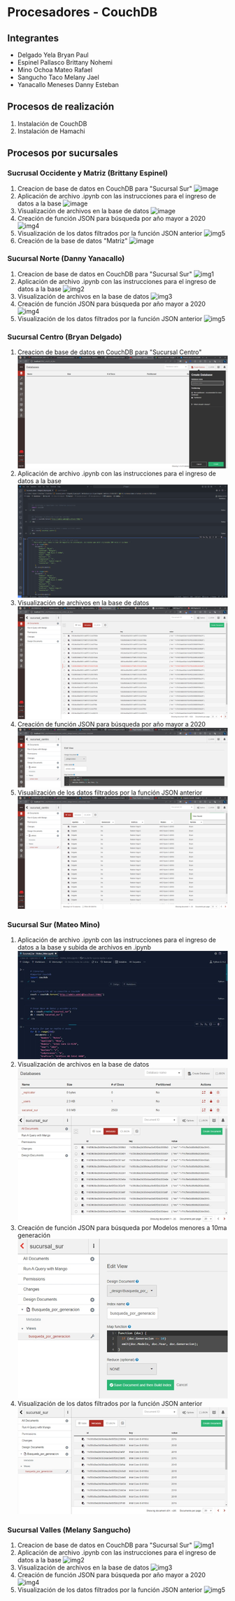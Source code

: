 # Procesadores - CouchDB
## Integrantes
- Delgado Yela Bryan Paul
- Espinel Pallasco Brittany Nohemi
- Mino Ochoa Mateo Rafael
- Sangucho Taco Melany Jael
- Yanacallo Meneses Danny Esteban
## Procesos de realización
1. Instalación de CouchDB
2. Instalación de Hamachi
## Procesos por sucursales
### Sucrusal Occidente y Matriz (Brittany Espinel)
1. Creacion de base de datos en CouchDB para "Sucursal Sur"
   ![image](https://github.com/bryandelgado99/Procesadores-CouchDB/assets/117743650/aea1b9d9-d98a-48b2-b96e-bddb1e04a40c)
2. Aplicación de archivo .ipynb con las instrucciones para el ingreso de datos a la base
   ![image](https://github.com/bryandelgado99/Procesadores-CouchDB/assets/117743650/fa804573-6c89-4eff-8dc5-038289984b9b)
3. Visualización de archivos en la base de datos
   ![image](https://github.com/bryandelgado99/Procesadores-CouchDB/assets/117743650/3b920289-1cc8-44c2-929b-041699f041a0)
5. Creación de función JSON para búsqueda por año mayor a 2020
    ![img4]()
6. Visualización de los datos filtrados por la función JSON anterior
    ![img5]()
7. Creación de la base de datos "Matriz"
   ![image](https://github.com/bryandelgado99/Procesadores-CouchDB/assets/117743650/2161937e-b885-498d-b1fc-ad4fd7ee0111)

   
### Sucursal Norte (Danny Yanacallo)
1. Creacion de base de datos en CouchDB para "Sucursal Sur"
    ![img1]()
2. Aplicación de archivo .ipynb con las instrucciones para el ingreso de datos a la base
    ![img2]()
3. Visualización de archivos en la base de datos
    ![img3]()
4. Creación de función JSON para búsqueda por año mayor a 2020
    ![img4]()
5. Visualización de los datos filtrados por la función JSON anterior
    ![img5]()
   
### Sucursal Centro (Bryan Delgado)
1. Creacion de base de datos en CouchDB para "Sucursal Centro"
    ![img1](https://github.com/bryandelgado99/Procesadores-CouchDB/blob/0f6c32f1420c6395f5c7abffbbf32733737de27e/images/Sucursal_centro/crear_database.png)
2. Aplicación de archivo .ipynb con las instrucciones para el ingreso de datos a la base
    ![img2](https://github.com/bryandelgado99/Procesadores-CouchDB/blob/0f6c32f1420c6395f5c7abffbbf32733737de27e/images/Sucursal_centro/archivo_jupyter.png)
3. Visualización de archivos en la base de datos
    ![img3](https://github.com/bryandelgado99/Procesadores-CouchDB/blob/0f6c32f1420c6395f5c7abffbbf32733737de27e/images/Sucursal_centro/data_centro.png)
4. Creación de función JSON para búsqueda por año mayor a 2020
    ![img4](https://github.com/bryandelgado99/Procesadores-CouchDB/blob/0f6c32f1420c6395f5c7abffbbf32733737de27e/images/Sucursal_centro/view_json1.png)
5. Visualización de los datos filtrados por la función JSON anterior
    ![img5](https://github.com/bryandelgado99/Procesadores-CouchDB/blob/0f6c32f1420c6395f5c7abffbbf32733737de27e/images/Sucursal_centro/view1.png)

### Sucursal Sur (Mateo Mino)
1. Aplicación de archivo .ipynb con las instrucciones para el ingreso de datos a la base y subida de archivos en .ipynb
    ![img2](https://github.com/bryandelgado99/Procesadores-CouchDB/blob/bf31906e7049b6639670d3a288029cb4122681b2/images/Sucursal_centro/WhatsApp%20Image%202023-06-27%20at%2020.08.06.jpeg)
2. Visualización de archivos en la base de datos
    ![img3](https://github.com/bryandelgado99/Procesadores-CouchDB/blob/bf31906e7049b6639670d3a288029cb4122681b2/images/Sucursal_centro/WhatsApp%20Image%202023-06-27%20at%2020.08.12.jpeg)
    ![img3.1](https://github.com/bryandelgado99/Procesadores-CouchDB/blob/bf31906e7049b6639670d3a288029cb4122681b2/images/Sucursal_centro/WhatsApp%20Image%202023-06-27%20at%2020.08.15.jpeg)
4. Creación de función JSON para búsqueda por Modelos menores a 10ma generación
    ![img4](https://github.com/bryandelgado99/Procesadores-CouchDB/blob/bf31906e7049b6639670d3a288029cb4122681b2/images/Sucursal_centro/WhatsApp%20Image%202023-06-27%20at%2020.08.29.jpeg)
5. Visualización de los datos filtrados por la función JSON anterior
    ![img5](https://github.com/bryandelgado99/Procesadores-CouchDB/blob/bf31906e7049b6639670d3a288029cb4122681b2/images/Sucursal_centro/WhatsApp%20Image%202023-06-27%20at%2020.08.34.jpeg)

### Sucursal Valles (Melany Sangucho)
1. Creacion de base de datos en CouchDB para "Sucursal Sur"
    ![img1]()
2. Aplicación de archivo .ipynb con las instrucciones para el ingreso de datos a la base
    ![img2]()
3. Visualización de archivos en la base de datos
    ![img3]()
4. Creación de función JSON para búsqueda por año mayor a 2020
    ![img4]()
5. Visualización de los datos filtrados por la función JSON anterior
    ![img5]()
